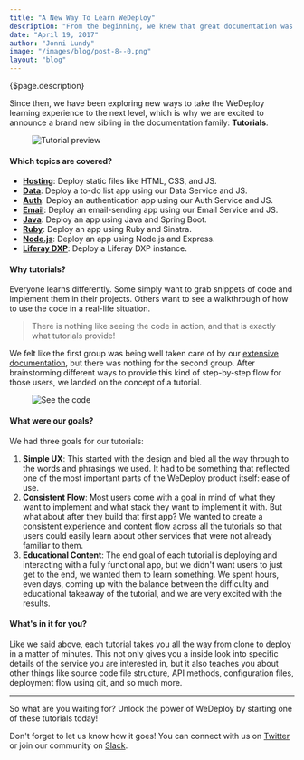 ```yaml
---
title: "A New Way To Learn WeDeploy"
description: "From the beginning, we knew that great documentation was crucial to successfully sharing WeDeploy with the world."
date: "April 19, 2017"
author: "Jonni Lundy"
image: "/images/blog/post-8--0.png"
layout: "blog"
---
```


<article>

{$page.description}

Since then, we have been exploring new ways to take the WeDeploy learning experience to the next level, which is why we are excited to announce a brand new sibling in the documentation family: **Tutorials**.

<figure>
	<img src="../images/blog/post-8--0.png" alt="Tutorial preview">
</figure>

#### Which topics are covered?

- **<a target="_blank" href="/tutorials/hosting/get-started/">Hosting</a>**: Deploy static files like HTML, CSS, and JS.
- **<a target="_blank" href="/tutorials/data-web/get-started/">Data</a>**: Deploy a to-do list app using our Data Service and JS.
- **<a target="_blank" href="/tutorials/auth-web/get-started/">Auth</a>**: Deploy an authentication app using our Auth Service and JS.
- **<a target="_blank" href="/tutorials/email-web/get-started/">Email</a>**: Deploy an email-sending app using our Email Service and JS.
- **<a target="_blank" href="/tutorials/java/get-started/">Java</a>**: Deploy an app using Java and Spring Boot.
- **<a target="_blank" href="/tutorials/ruby/get-started/">Ruby</a>**: Deploy an app using Ruby and Sinatra.
- **<a target="_blank" href="/tutorials/nodejs/get-started/">Node.js</a>**: Deploy an app using Node.js and Express.
- **<a target="_blank" href="/tutorials/liferay-dxp/get-started/">Liferay DXP</a>**: Deploy a Liferay DXP instance.

#### Why tutorials?

Everyone learns differently. Some simply want to grab snippets of code and implement them in their projects. Others want to see a walkthrough of how to use the code in a real-life situation.

> There is nothing like seeing the code in action, and that is exactly what tutorials provide!

We felt like the first group was being well taken care of by our [extensive documentation](/docs/), but there was nothing for the second group. After brainstorming different ways to provide this kind of step-by-step flow for those users, we landed on the concept of a tutorial.


<figure>
	<img src="../images/blog/post-8--1.png" alt="See the code">
</figure>

#### What were our goals?

We had three goals for our tutorials:
1. **Simple UX**: This started with the design and bled all the way through to the words and phrasings we used. It had to be something that reflected one of the most important parts of the WeDeploy product itself: ease of use.
2. **Consistent Flow**: Most users come with a goal in mind of what they want to implement and what stack they want to implement it with. But what about after they build that first app? We wanted to create a consistent experience and content flow across all the tutorials so that users could easily learn about other services that were not already familiar to them.
3. **Educational Content**: The end goal of each tutorial is deploying and interacting with a fully functional app, but we didn't want users to just get to the end, we wanted them to learn something. We spent hours, even days, coming up with the balance between the difficulty and educational takeaway of the tutorial, and we are very excited with the results.

#### What's in it for you?

Like we said above, each tutorial takes you all the way from clone to deploy in a matter of minutes. This not only gives you a inside look into specific details of the service you are interested in, but it also teaches you about other things like source code file structure, API methods, configuration files, deployment flow using git, and so much more.

---

So what are you waiting for? Unlock the power of WeDeploy by starting one of these tutorials today!

Don't forget to let us know how it goes! You can connect with us on [Twitter](https://twitter.com/wedeploy) or join our community on [Slack](https://chat.wedeploy.com).

</article>
